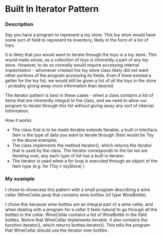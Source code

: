 # Built In Iterator Pattern

### Description
Say you have a program to represent a toy store. This toy store would have some sort of field to represent its inventory, likely in the form of a list of toys.

It is likely that you would want to iterate through the toys in a toy store. This would make sense, as a collection of toys is inherently a part of any toy store. However, to do so normally would require accessing internal implemtation - whomever created the toy store class likely did not want other portions of the program accessing its fields. Even if there existed a getter for the toy list, we would still be given a list of all the toys in the store - probably giving away more information than desired.

The iterator pattern is best in these cases - when a class contains a list of items that are inherently integral to the class, and we need to allow our program to iterate through this list without giving away any sort of internal information.

How it works:
- The class that is to be made iterable extends Iterable<Item>, a built in interface. Item is the type of data you want to iterate through (Item would be Toy in the above example).
- The class implements the method iterator(), which returns the iterator that is used by the class. The iterator corresponds to the list we are iterating over, any each type of list has a built in iterator.
- The iterator is used when a for loop is executed through an object of the Item type (e.g. for (Toy t: toyStore) )
 
### My example

I chose to showcase this pattern with a small program describing a wine cellar (WineCellar.java) that contains wine bottles (of type WineBottle).

I chose this because wine bottles are an integral part of a wine cellar, and when dealing with a program for a cellar it feels natural to go through all the bottles in the cellar. WineCellar contains a list of WineBottle in the field bottles. Notice that WineCellar implements Iterable<WineBottle>. It also contains the function iterator(), which returns bottles.iterator(). This tells the program that WineCellar should use the iterator over bottles.
